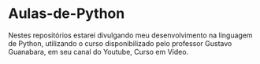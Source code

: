 # Aulas-de-Python
Nestes repositórios estarei divulgando meu desenvolvimento na linguagem de Python, utilizando o curso disponibilizado pelo professor Gustavo Guanabara, em seu canal do Youtube, Curso em Vídeo.
